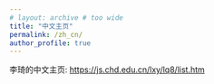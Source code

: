 ```yaml
---
# layout: archive # too wide
title: "中文主页"
permalink: /zh_cn/
author_profile: true
---
```



<!-- 中文主页 -->
<!-- --- -->
李琦的中文主页: <https://js.chd.edu.cn/lxy/lq8/list.htm>

